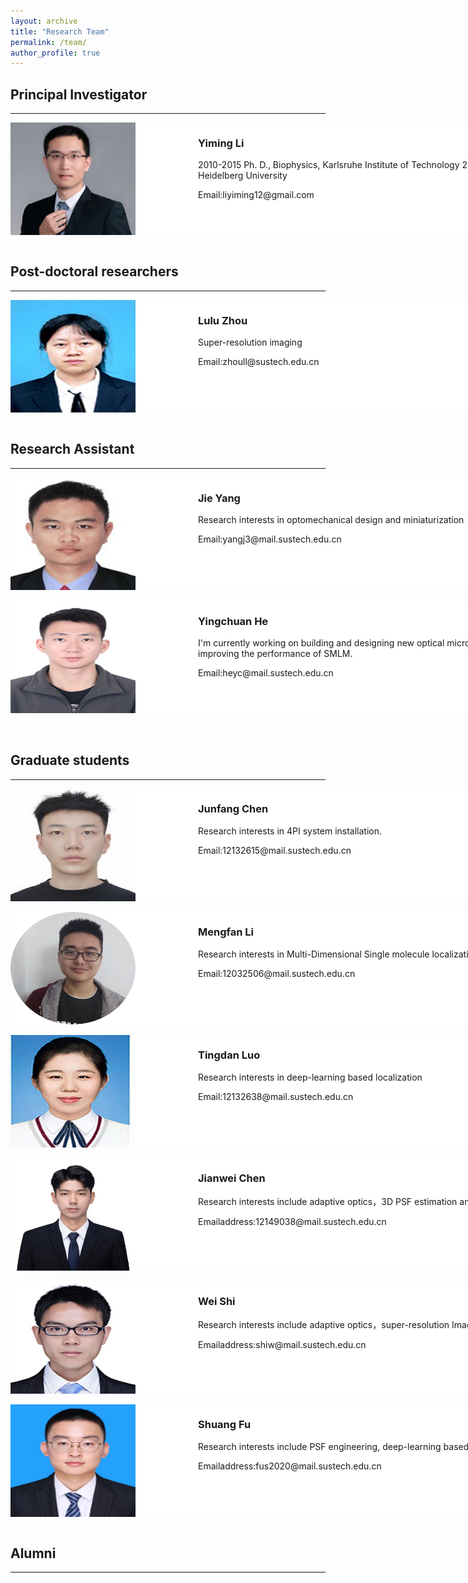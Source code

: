```yaml
---
layout: archive
title: "Research Team"
permalink: /team/
author_profile: true
---
```


<style>
.members{
    background-color:white;
    width:1000px;
    height:180px;
    boarder:solid 2px pink;
    overflow:hidden;
}
.pic{
    width:200px;
    height:180px;
    float:left;
}
.pic img{
display:block;
width:200px;
height:180px;
}
.text{
    width:700px;
    height:180px;
    float:right;
}
</style>

<hr-bold>
<h2>Principal Investigator</h2>
<hr>
<div class="members">
<div class="pic">
<img src="/images/LYM.png" alt="" />
</div>
<div class="text">
<h3>Yiming Li</h3>
<p>2010-2015 Ph. D., Biophysics, Karlsruhe Institute of Technology
2009-2010 M. Sc., Medical Physics, Heidelberg University</p>
<p>Email:liyiming12@gmail.com</p>
</div>
</div>

<br>

<hr-bold>
<h2>Post-doctoral researchers</h2>
<hr>
<div class="members">
 <div class="pic">
<img src="/images/zhoululu.jpg" alt="" />
 </div>
<div class="text">
<h3>Lulu Zhou</h3>
<p>Super-resolution imaging</p>

<p>Email:zhoull@sustech.edu.cn</p>
</div>
</div>

<br>

<hr-bold>
<h2>Research Assistant</h2>
<hr>
<div class="members">
 <div class="pic">
<img src="/images/yangjie.jpg" alt="" />
 </div>
<div class="text">
<h3>Jie Yang</h3>
<p>Research interests in optomechanical design and miniaturization</p>

<p>Email:yangj3@mail.sustech.edu.cn</p>
</div>
</div>

<br>
<div class="members">
 <div class="pic">
<img src="/images/heyingchuan.png" alt="" />
 </div>
<div class="text">
<h3>Yingchuan He</h3>
<p>I'm currently working on building and designing new optical microscopes. I am also interested in improving the performance of SMLM.</p>

<p>Email:heyc@mail.sustech.edu.cn</p>
</div>
</div>
<br>
<br>


<hr-bold>
<h2>Graduate students</h2>
<hr>
<div class="members">
 <div class="pic">
<img src="/images/chenjunfan.jpg" alt="" />
 </div>
<div class="text">
<h3>Junfang Chen</h3>
<p>Research interests in 4PI system installation.</p>

<p>Email:12132615@mail.sustech.edu.cn</p>
</div>
</div>
<br>

<div class="members">
 <div class="pic">
<img src="/images/limengfan.png" alt="" />
 </div>
<div class="text">
<h3>Mengfan Li</h3>
<p>Research interests in Multi-Dimensional Single molecule localization.</p>

<p>Email:12032506@mail.sustech.edu.cn</p>
</div>
</div>
<br>
<div class="members">
 <div class="pic">
<img src="/images/luotingdan.jpg" alt="" />
 </div>
<div class="text">
<h3>Tingdan Luo</h3>
<p>Research interests in deep-learning based localization </p>

<p>Email:12132638@mail.sustech.edu.cn</p>
</div>
</div>

<br>
<div class="members">
 <div class="pic">
<img src="/images/chenjianwei.jpg" alt="" />
 </div>
<div class="text">
<h3>Jianwei Chen</h3>
<p>Research interests include adaptive optics，3D PSF estimation and 4Pi single molecule localization.</p>

<p>Emailaddress:12149038@mail.sustech.edu.cn</p>
</div>
</div>

<br>
<div class="members">
 <div class="pic">
<img src="/images/shiwei.jpg" alt="" />
 </div>
<div class="text">
<h3>Wei Shi</h3>
<p>Research interests include adaptive optics，super-resolution Imaging and biomedical image processing</p>

<p>Emailaddress:shiw@mail.sustech.edu.cn</p>
</div>
</div>

<br>
<div class="members">
 <div class="pic">
<img src="/images/fushuang.png" alt="" />
 </div>
<div class="text">
<h3>Shuang Fu</h3>
<p>Research interests include PSF engineering, deep-learning based localization and my cats.</p>

<p>Emailaddress:fus2020@mail.sustech.edu.cn</p>
</div>
</div>
<br>

<hr-bold>
<h2>Alumni</h2>
<hr><br>

<br>
